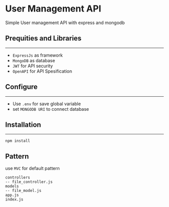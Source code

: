 # User Management API
Simple User management API with express and mongodb

## Prequities and Libraries
---
- `ExpressJs` as framework
- `MongoDB` as database
- `JWT` for API security
- `OpenAPI` for API Spesification

## Configure
---
- Use `.env` for save global variable
- set `MONGODB URI` to connect database

## Installation
---
```
npm install
```

## Pattern
use `MVC` for default pattern
```
controllers
-- file_controller.js
models
-- file_model.js
app.js
index.js
```